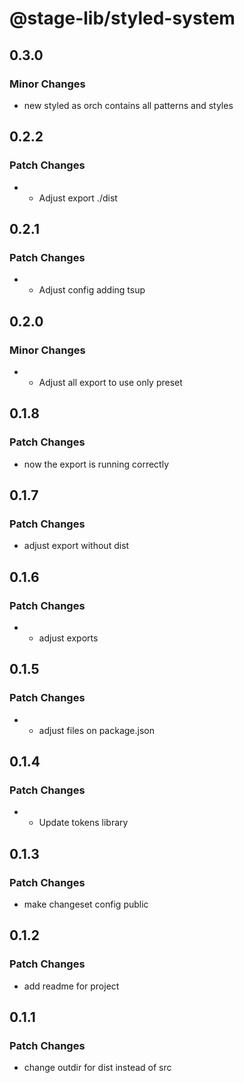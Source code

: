 # @stage-lib/styled-system

## 0.3.0

### Minor Changes

- new styled as orch contains all patterns and styles

## 0.2.2

### Patch Changes

- - Adjust export ./dist

## 0.2.1

### Patch Changes

- - Adjust config adding tsup

## 0.2.0

### Minor Changes

- - Adjust all export to use only preset

## 0.1.8

### Patch Changes

- now the export is running correctly

## 0.1.7

### Patch Changes

- adjust export without dist

## 0.1.6

### Patch Changes

- - adjust exports

## 0.1.5

### Patch Changes

- - adjust files on package.json

## 0.1.4

### Patch Changes

- - Update tokens library

## 0.1.3

### Patch Changes

- make changeset config public

## 0.1.2

### Patch Changes

- add readme for project

## 0.1.1

### Patch Changes

- change outdir for dist instead of src
